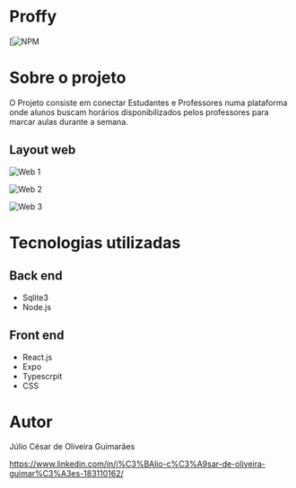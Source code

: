 # Proffy 

[![NPM](LICENSE)

# Sobre o projeto

O Projeto consiste em conectar Estudantes e Professores numa plataforma onde alunos buscam horários disponibilizados pelos professores para marcar aulas durante a semana.

## Layout web
![Web 1](https://github.com/c3saroliveira/Next-Level-Week-2/blob/master/assets/tela-main.PNG)

![Web 2](https://github.com/c3saroliveira/Next-Level-Week-2/blob/master/assets/tela-estudar.PNG)

![Web 3](https://github.com/c3saroliveira/Next-Level-Week-2/blob/master/assets/tela-daraulas.PNG)

# Tecnologias utilizadas
## Back end
- Sqlite3
- Node.js

## Front end
- React.js
- Expo
- Typescrpit
- CSS

# Autor

Júlio César de Oliveira Guimarães

https://www.linkedin.com/in/j%C3%BAlio-c%C3%A9sar-de-oliveira-guimar%C3%A3es-183110162/





